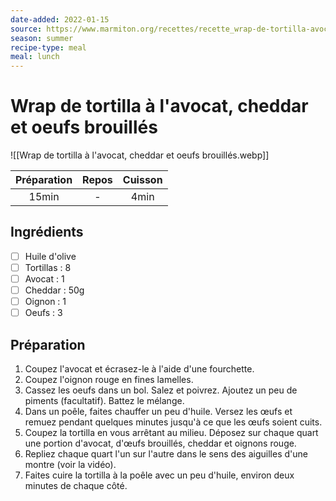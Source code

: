 ```yaml
---
date-added: 2022-01-15
source: https://www.marmiton.org/recettes/recette_wrap-de-tortilla-avocat-cheddar-oeufs-brouilles_530056.aspx
season: summer
recipe-type: meal
meal: lunch
---
```


# Wrap de tortilla à l'avocat, cheddar et oeufs brouillés

![[Wrap de tortilla à l'avocat, cheddar et oeufs brouillés.webp]]

| Préparation | Repos | Cuisson |
|:-----------:|:-----:|:-------:|
|    15min    |   -   |  4min   |

## Ingrédients

- [ ] Huile d'olive
- [ ] Tortillas : 8
- [ ] Avocat : 1
- [ ] Cheddar : 50g
- [ ] Oignon : 1
- [ ] Oeufs : 3

## Préparation

1. Coupez l'avocat et écrasez-le à l'aide d'une fourchette.
2. Coupez l'oignon rouge en fines lamelles.
3. Cassez les oeufs dans un bol. Salez et poivrez. Ajoutez un peu de piments (facultatif). Battez le mélange.
4. Dans un poêle, faites chauffer un peu d'huile. Versez les œufs et remuez pendant quelques minutes jusqu'à ce que les œufs soient cuits.
5. Coupez la tortilla en vous arrêtant au milieu. Déposez sur chaque quart une portion d'avocat, d'œufs brouillés, cheddar et oignons rouge.
6. Repliez chaque quart l'un sur l'autre dans le sens des aiguilles d'une montre (voir la vidéo).
7. Faites cuire la tortilla à la poêle avec un peu d'huile, environ deux minutes de chaque côté.
